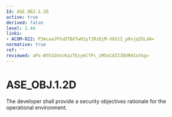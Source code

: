 ```yaml
---
Id: ASE_OBJ.1.2D
active: true
derived: false
level: 1.44
links:
- ACOM-022: P3AcaaJFVuDTBXTwH2y71RzQjM-X8S1I_p0vjqZGLdA=
normative: true
ref: ''
reviewed: aPx-Wth1GVncKazTEzymlTPc_zM5oCdZI3DURHIotkg=
---
```


# ASE_OBJ.1.2D

The developer shall provide a security objectives rationale for the operational environment.